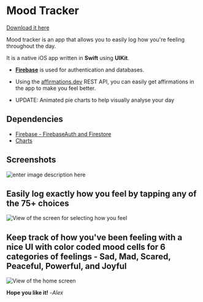 # Mood Tracker

[Download it here](https://apps.apple.com/us/app/mood-tracker-log-and-journal/id6444286152)

Mood tracker is an app that allows you to easily log how you're feeling throughout the day.

It is a native iOS app written in **Swift** using **UIKit**. 

- **[Firebase](https://github.com/firebase/firebase-ios-sdk)** is used for authentication and databases. 

- Using the [affirmations.dev](https://github.com/annthurium/affirmations) REST API, you can easily get affirmations in the app to make you feel better.

- UPDATE: Animated pie charts to help visually analyse your day

## Dependencies
- [Firebase - FirebaseAuth and Firestore](https://github.com/firebase/firebase-ios-sdk)
- [Charts](https://github.com/danielgindi/Charts)

## Screenshots 
![enter image description here](http://www.emcassi.com/apps/mood-tracker/screenshots/welcome.PNG)


Easily log exactly how you feel by tapping any of the 75+ choices
-
![View of the screen for selecting how you feel](http://www.emcassi.com/apps/mood-tracker/screenshots/moods.PNG)


Keep track of how you've been feeling with a nice UI with color coded mood cells for 6 categories of feelings - Sad, Mad, Scared, Peaceful, Powerful, and Joyful
-
![View of the home screen](http://www.emcassi.com/apps/mood-tracker/screenshots/week.PNG)

**Hope you like it!**
-*Alex*
